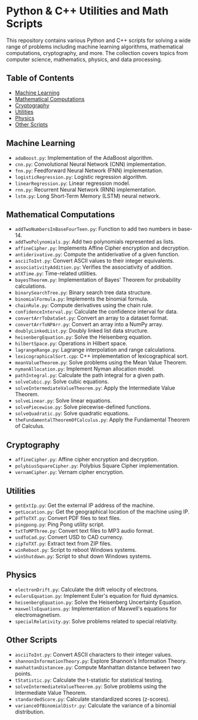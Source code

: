 # Python & C++ Utilities and Math Scripts

This repository contains various Python and C++ scripts for solving a wide range of problems including machine learning algorithms, mathematical computations, cryptography, and more. The collection covers topics from computer science, mathematics, physics, and data processing.

## Table of Contents

- [Machine Learning](#machine-learning)
- [Mathematical Computations](#mathematical-computations)
- [Cryptography](#cryptography)
- [Utilities](#utilities)
- [Physics](#physics)
- [Other Scripts](#other-scripts)

## Machine Learning

- `adaBoost.py`: Implementation of the AdaBoost algorithm.
- `cnn.py`: Convolutional Neural Network (CNN) implementation.
- `fnn.py`: Feedforward Neural Network (FNN) implementation.
- `logisticRegression.py`: Logistic regression algorithm.
- `linearRegression.py`: Linear regression model.
- `rnn.py`: Recurrent Neural Network (RNN) implementation.
- `lstm.py`: Long Short-Term Memory (LSTM) neural network.

## Mathematical Computations

- `addTwoNumbersInBaseFourTeen.py`: Function to add two numbers in base-14.
- `addTwoPolynomials.py`: Add two polynomials represented as lists.
- `affineCipher.py`: Implements Affine Cipher encryption and decryption.
- `antiderivative.py`: Compute the antiderivative of a given function.
- `asciiToInt.py`: Convert ASCII values to their integer equivalents.
- `associativityAddition.py`: Verifies the associativity of addition.
- `atXTime.py`: Time-related utilities.
- `bayesTheorem.py`: Implementation of Bayes' Theorem for probability calculations.
- `binarySearchTree.py`: Binary search tree data structure.
- `binomialFormula.py`: Implements the binomial formula.
- `chainRule.py`: Compute derivatives using the chain rule.
- `confidenceInterval.py`: Calculate the confidence interval for data.
- `convertArrToDataSet.py`: Convert an array to a dataset format.
- `convertArrToNPArr.py`: Convert an array into a NumPy array.
- `doublyLinkedList.py`: Doubly linked list data structure.
- `heisenbergEquation.py`: Solve the Heisenberg equation.
- `hilbertSpace.py`: Operations in Hilbert space.
- `lagrangeRange.py`: Lagrange interpolation and range calculations.
- `lexicographicalSort.cpp`: C++ implementation of lexicographical sort.
- `meanValueTheorem.py`: Solve problems using the Mean Value Theorem.
- `nymanAllocation.py`: Implement Nyman allocation model.
- `pathIntegral.py`: Calculate the path integral for a given path.
- `solveCubic.py`: Solve cubic equations.
- `solveIntermediateValueTheorem.py`: Apply the Intermediate Value Theorem.
- `solveLinear.py`: Solve linear equations.
- `solvePiecewise.py`: Solve piecewise-defined functions.
- `solveQuadratic.py`: Solve quadratic equations.
- `theFundamentalTheoremOfCalculus.py`: Apply the Fundamental Theorem of Calculus.

## Cryptography

- `affineCipher.py`: Affine cipher encryption and decryption.
- `polybiusSquareCipher.py`: Polybius Square Cipher implementation.
- `vernamCipher.py`: Vernam cipher encryption.
  
## Utilities

- `getExtIp.py`: Get the external IP address of the machine.
- `getLocation.py`: Get the geographical location of the machine using IP.
- `pdfToTXT.py`: Convert PDF files to text files.
- `pingpong.py`: Ping Pong utility script.
- `txtToMPThree.py`: Convert text files to MP3 audio format.
- `usdToCad.py`: Convert USD to CAD currency.
- `zipToTXT.py`: Extract text from ZIP files.
- `winReboot.py`: Script to reboot Windows systems.
- `winShutdown.py`: Script to shut down Windows systems.
  
## Physics

- `electronDrift.py`: Calculate the drift velocity of electrons.
- `eulersEquation.py`: Implement Euler's equation for fluid dynamics.
- `heisenbergEquation.py`: Solve the Heisenberg Uncertainty Equation.
- `maxwellsEquations.py`: Implementation of Maxwell's equations for electromagnetism.
- `specialRelativity.py`: Solve problems related to special relativity.

## Other Scripts

- `asciiToInt.py`: Convert ASCII characters to their integer values.
- `shannonInformationTheory.py`: Explore Shannon's Information Theory.
- `manhattanDistancee.py`: Compute Manhattan distance between two points.
- `tStatistic.py`: Calculate the t-statistic for statistical testing.
- `solveIntermediateValueTheorem.py`: Solve problems using the Intermediate Value Theorem.
- `standardedScore.py`: Calculate standardized scores (z-scores).
- `varianceOfBinomialDistr.py`: Calculate the variance of a binomial distribution.
  
